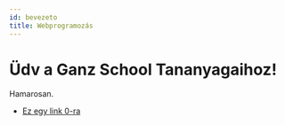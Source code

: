```yaml
---
id: bevezeto
title: Webprogramozás
---
```


# Üdv a Ganz School Tananyagaihoz!

Hamarosan.


- [Ez egy link 0-ra](./0.mdx)